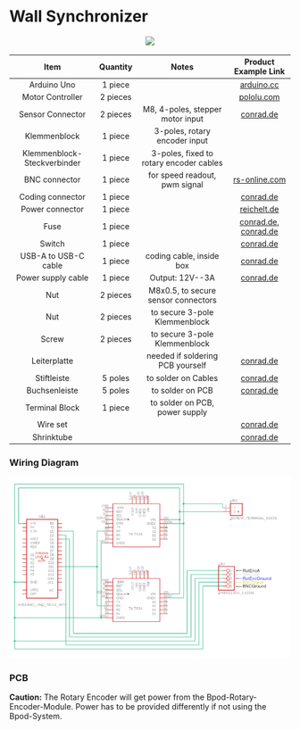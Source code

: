 # Wall Synchronizer

<p align="center">
  <img src="./images/Wall_Synchronizer.jpg" width="800">
</p>

| Item | Quantity | Notes | Product Example Link |
| :---: | :---: | :---: | :---: |
| Arduino Uno | 1 piece |  | [arduino.cc](https://store-usa.arduino.cc/products/uno-r4-minima) |
| Motor Controller | 2 pieces |  | [pololu.com](https://www.pololu.com/product/3132) |
| Sensor Connector | 2 pieces | M8, 4-poles, stepper motor input | [conrad.de](https://www.conrad.de/de/p/conec-42-01001-sensor-aktor-einbausteckverbinder-m8-buchse-einbau-polzahl-4-1-st-714987.html) |
| Klemmenblock | 1 piece | 3-poles, rotary encoder input |  |
| Klemmenblock-Steckverbinder | 1 piece | 3-poles, fixed to rotary encoder cables |  |
| BNC connector | 1 piece | for speed readout, pwm signal | [rs-online.com](https://de.rs-online.com/web/p/koaxial-steckverbinder/2478704?cm_mmc=DE-PPC-DS3A-_-google-_-3_DE_DE_Steckverbinder_Koaxial+Steckverbinder-_-Amphenol+RF+-+2478704+-+031-221-RFX-_-031+221+rfx&matchtype=e&kwd-357624568267&gclsrc=aw.ds&gad_source=1&gclid=Cj0KCQiAu8W6BhC-ARIsACEQoDAiIw16Yabm6pf_NpcWQlbYtgFehL9bW-eLsVlWCWL0i6I87QHV8fgaAsBjEALw_wcB) |
| Coding connector | 1 piece |  | [conrad.de](https://www.conrad.de/de/p/reversible-usb-durchfuehrung-2-0-buchse-einbau-nausb-w-durchfuehrung-nausb-w-neutrik-inhalt-1-st-746647.html?hk=SEM&WT.mc_id=google_pla&hk=SEM&utm_source=google&utm_medium=cpc&utm_campaign=DE+-+PMAX+-+NonBrand+-+HighSeller&utm_id=21937516534&gad_source=1&gclid=CjwKCAiAp4O8BhAkEiwAqv2UqDQgLmeUS3hh8U5s34KZcGTw5ODwarpQJMzYlEQiw3zXznFJZNDgRBoCC7sQAvD_BwE) |
| Power connector | 1 piece |  | [reichelt.de](https://www.reichelt.de/de/de/shop/produkt/einbaubuchse_zentraleinbau_aussen_5_6_mm_innen_2_5_mm-8525?PROVID=2788&gad_source=1&gclid=CjwKCAiAp4O8BhAkEiwAqv2UqJ-LGX9X_UE05I17LoPmaN20PNHiKWpJkI8QFAmKKp6TWOiNfkGpFxoCdykQAvD_BwE&q=%2Feinbaubuchse-zentraleinbau-aussen-5-6-mm-innen-2-5-mm-hebl-25-p8525.html) |
| Fuse | 1 piece |  | [conrad.de](https://www.conrad.de/de/p/tru-components-tc-r3-12-sicherungshalter-passend-fuer-sicherungen-feinsicherung-5-x-20-mm-10-a-250-v-ac-1-st-1587496.html), [conrad.de](https://www.conrad.de/de/p/eska-522-716-522716-feinsicherung-o-x-l-5-mm-x-20-mm-0-8-a-250-v-traege-t-inhalt-10-st-524346.html) |
| Switch | 1 piece |  | [ conrad.de](https://www.conrad.de/de/p/a12131121000-wippschalter-a12131121000-250-v-ac-10-a-1-x-aus-ein-rastend-1-st-701661.html?hk=SEM&WT.mc_id=google_pla&utm_source=google&utm_medium=cpc&utm_campaign=DE+-+PMAX+-+Nonbrand+-+Electromechanics&utm_id=17946827219&gad_source=1&gclid=CjwKCAiAp4O8BhAkEiwAqv2UqPZ-Tyy6TpWffhCo16eLEivW-vAefXcnrsunWSz7r6p-KnMbkBZluxoC_Q4QAvD_BwE) |
| USB-A to USB-C cable | 1 piece | coding cable, inside box | [conrad.de](https://www.conrad.de/de/p/goobay-38675-usb-c-auf-usb-a-2-0-ladekabel-high-speed-15w-3a-5v-handy-kabel-480-mbits-adapterkabel-schwarz-0-1-m-811278356.html) |
| Power supply cable | 1 piece | Output: 12V--3A | [conrad.de](https://www.conrad.de/de/p/mean-well-gst36e12-p1j-steckernetzteil-festspannung-12-v-dc-3000-ma-36-w-1439200.html?gclsrc=aw.ds&&utm_source=google&gad_source=1&gclid=CjwKCAiAp4O8BhAkEiwAqv2UqPDl2TvToVBnAKScOY_utBJdjtSIJqPyYSvkBCQbUN3JBkOH7Qh96hoC0G0QAvD_BwE) |
| Nut | 2 pieces | M8x0.5, to secure sensor connectors |  |
| Nut | 2 pieces| to secure 3-pole Klemmenblock |  |
| Screw | 2 pieces | to secure 3-pole Klemmenblock |  |
| Leiterplatte |  | needed if soldering PCB yourself | [conrad.de](https://www.conrad.de/de/p/tru-components-su527629-europlatine-hartpapier-l-x-b-90-mm-x-50-mm-35-m-rastermass-2-54-mm-inhalt-1-st-1570117.html) |
| Stiftleiste | 5 poles | to solder on Cables | [conrad.de](https://www.conrad.de/de/p/tru-components-stiftleiste-standard-anzahl-reihen-1-polzahl-je-reihe-36-1581019-1-st-1581019.html?awaid=11354&referrer=awin&gclid=CjwKCAiAp4O8BhAkEiwAqv2UqGAKbz2nYjUaC9iiHpfdMra5NqZEagBBe5bU08z4UvzodAJE0Htk_xoC-UoQAvD_BwE&utm_source=awin&utm_medium=deeplink&utm_campaign=affiliate&utm_content=article&sv1=affiliate&sv_campaign_id=323889&gad_source=1) |
| Buchsenleiste | 5 poles | to solder on PCB | [conrad.de](https://www.conrad.de/de/p/tru-components-buchsenleiste-standard-anzahl-reihen-1-polzahl-je-reihe-36-1580960-1-st-1580960.html) |
| Terminal Block | 1 piece | to solder on PCB, power supply |  |
| Wire set |  |  | [conrad.de](https://www.conrad.de/de/p/quadrios-22cw002-litzensortiment-1-x-0-25-mm-weiss-blau-braun-orange-gruen-gelb-grau-violett-schwarz-rot-1-set-2620404.html) |
| Shrinktube |  |  | [conrad.de](https://www.conrad.de/de/p/dsg-canusa-8640015953-schrumpfschlauch-ohne-kleber-schwarz-1-60-mm-0-80-mm-schrumpfrate-3-1-10-m-708870.html) |

### Wiring Diagram
<p align="center">
  <img src="./images/Wall_Synchronizer_Electronics_V2.3.png" width="800">
</p>

### PCB

**Caution:** The Rotary Encoder will get power from the Bpod-Rotary-Encoder-Module. Power has to be provided differently if not using the Bpod-System.
